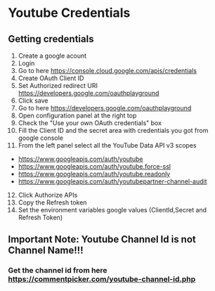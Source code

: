 # Youtube Credentials
## Getting credentials
1. Create a google acount
2. Login
3. Go to here https://console.cloud.google.com/apis/credentials
4. Create OAuth Client ID
5. Set Authorized redirect URI https://developers.google.com/oauthplayground
6. Click save
7. Go to here https://developers.google.com/oauthplayground
8. Open configuration panel at the right top
9. Check the "Use your own OAuth credentials" box
10. Fill the Client ID and the secret area with credentials you got from google console
11. From the left panel select all the YouTube Data API v3 scopes
- https://www.googleapis.com/auth/youtube
- https://www.googleapis.com/auth/youtube.force-ssl
- https://www.googleapis.com/auth/youtube.readonly
- https://www.googleapis.com/auth/youtubepartner-channel-audit
12. Click Authorize APIs
13. Copy the Refresh token
14. Set the environment variables google values (ClientId,Secret and Refresh Token)


## Important Note: Youtube Channel Id is not Channel Name!!!
### Get the channel id from here https://commentpicker.com/youtube-channel-id.php
